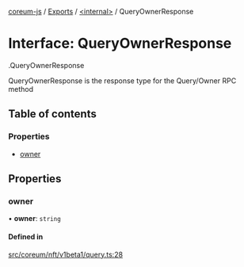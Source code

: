 [coreum-js](../README.md) / [Exports](../modules.md) / [<internal\>](../modules/internal_.md) / QueryOwnerResponse

# Interface: QueryOwnerResponse

[<internal>](../modules/internal_.md).QueryOwnerResponse

QueryOwnerResponse is the response type for the Query/Owner RPC method

## Table of contents

### Properties

- [owner](internal_.QueryOwnerResponse.md#owner)

## Properties

### owner

• **owner**: `string`

#### Defined in

[src/coreum/nft/v1beta1/query.ts:28](https://github.com/CooperFoundation/coreum-js/blob/1aa4fb5/src/coreum/nft/v1beta1/query.ts#L28)
